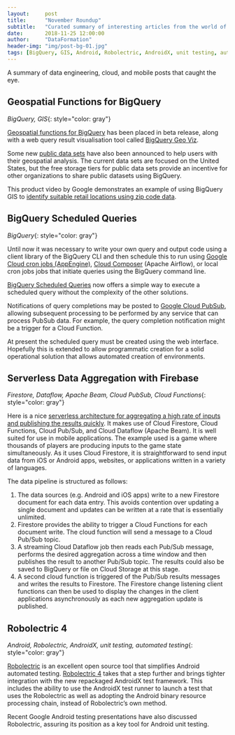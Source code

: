 ```yaml
---
layout:     post
title:      "November Roundup"
subtitle:   "Curated summary of interesting articles from the world of mobile and data"
date:       2018-11-25 12:00:00
author:     "DataFormation"
header-img: "img/post-bg-01.jpg"
tags: [BigQuery, GIS, Android, Robolectric, AndroidX, unit testing, automated testing]
---
```


A summary of data engineering, cloud, and mobile posts that caught the eye.

<h2 class="section-heading">Geospatial Functions for BigQuery</h2>

*BigQuery, GIS*{: style="color: gray"}

<a href="https://cloud.google.com/blog/products/data-analytics/whats-happening-bigquery-new-ingest-format-data-type-updates-ml-and-query-scheduling">Geospatial functions for BigQuery</a>
has been placed in beta release, along with a web query result visualisation tool called
<a href="https://cloud.google.com/bigquery/docs/gis-visualize">BigQuery Geo Viz</a>.

Some new <a href="https://cloud.google.com/blog/products/data-analytics/expanding-our-public-datasets-geospatial-and-ml-based-analytics">public data sets</a>
have also been announced to help users with their geospatial analysis. The current
data sets are focused on the United States, but the free storage
tiers for public data sets provide an incentive for other organizations to share public
datasets using BigQuery.

This product video by Google demonstrates an example of using BigQuery GIS to
<a href="https://www.youtube.com/watch?v=V6D_qE00qEE">identify suitable retail locations using zip code data</a>.

<h2 class="section-heading">BigQuery Scheduled Queries</h2>

*BigQuery*{: style="color: gray"}

Until now it was necessary to write your own query and output code using a client library of the BigQuery CLI and then
schedule this to run using <a href="https://cloud.google.com/blog/products/gcp/scheduling-dataflow-pipelines-using-app-engine-cron-service-or-cloud-functions">Google Cloud cron jobs (AppEngine)</a>,
<a href="https://cloud.google.com/composer/">Cloud Composer</a> (Apache Airflow), or local cron
jobs jobs that initiate queries using the BigQuery command line.

<a href="https://cloud.google.com/bigquery/docs/scheduling-queries">BigQuery Scheduled Queries</a> now offers a simple way to execute a scheduled
query without the complexity of the other solutions.

Notifications of query completions may be posted to <a href="https://cloud.google.com/pubsub/">Google Cloud PubSub</a>,
allowing subsequent processing to be performed by any service that can process PubSub data. For example, the query completion
notification might be a trigger for a Cloud Function.

At present the scheduled query must be created using the web interface. Hopefully this
is extended to allow programmatic creation for a solid operational solution that allows automated creation of environments.

<h2 class="section-heading">Serverless Data Aggregation with Firebase</h2>

*Firestore, Dataflow, Apache Beam, Cloud PubSub, Cloud Functions*{: style="color: gray"}

Here is a nice <a href="https://medium.com/evenbit/aggregate-thousands-of-inputs-per-second-with-firebase-76111212b850">serverless architecture for aggregating a high rate of inputs and publishing the results quickly</a>.
It makes use of Cloud Firestore, Cloud Functions, Cloud Pub/Sub, and Cloud Dataflow (Apache Beam). It is well suited for use in mobile applications. The
example used is a game where thousands of players are producing inputs to the game state simultaneously. As it uses Cloud Firestore, it is
straightforward to send input data from iOS or Android apps, websites, or applications written in a variety of languages.

The data pipeline is structured as follows:
 1. The data sources (e.g. Android and iOS apps) write to a new Firestore document for each data entry. This avoids contention over
 updating a single document and updates can be written at a rate that is essentially unlimited.
 1. Firestore provides the ability to trigger a Cloud Functions for each document write. The cloud function will send a message to
 a Cloud Pub/Sub topic.
 1. A streaming Cloud Dataflow job then reads each Pub/Sub message, performs the desired aggregation across a time window and then
 publishes the result to another Pub/Sub topic. The results could also be saved to BigQuery or file on Cloud Storage at this stage.
 1. A second cloud function is triggered of the Pub/Sub results messages and writes the results to Firestore. The Firestore change
 listening client functions can then be used to display the changes in the client applications asynchronously as each new aggregation update is published.


<h2 class="section-heading">Robolectric 4</h2>

*Android, Robolectric, AndroidX, unit testing, automated testing*{: style="color: gray"}


<a href="http://robolectric.org/">Robolectric</a> is an excellent open source tool that simplifies Android
automated testing. <a href="http://robolectric.org/blog/2018/10/25/robolectric-4-0/">Robolectric 4</a> takes
that a step further and brings tighter integration with the new repackaged AndroidX test framework. This includes
the ability to use the AndroidX test runner to launch a test that uses the Robolectric as well as adopting the Android binary
resource processing chain, instead of Robolectric’s own method.

Recent Google Android testing presentations have also discussed Robolectric, assuring its position as a key tool for Android unit testing.

